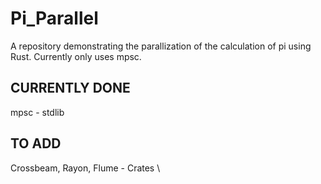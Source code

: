 # Pi_Parallel

A repository demonstrating the parallization of the calculation of pi using Rust. Currently only uses mpsc.

## CURRENTLY DONE

mpsc - stdlib

## TO ADD

Crossbeam, Rayon, Flume - Crates \\
